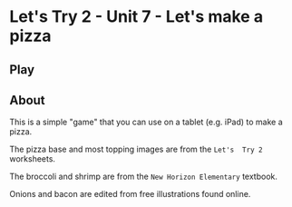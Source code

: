 # Let's Try 2 - Unit 7 - Let's make a pizza

## Play

## About

This is a simple "game" that you can use on a tablet (e.g. iPad) to make a pizza.

The pizza base and most topping images are from the `Let's  Try 2` worksheets.

The broccoli and shrimp are from the `New Horizon Elementary` textbook.

Onions and bacon are edited from free illustrations found online.
